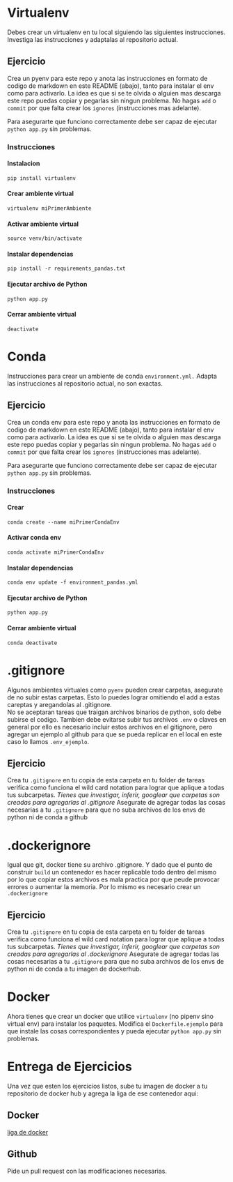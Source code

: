 # Virtualenv
Debes crear un virtualenv en tu local siguiendo las siguientes instrucciones. Investiga las instrucciones y adaptalas al repositorio actual. 

## Ejercicio
Crea un pyenv para este repo y anota las instrucciones en formato de codigo de markdown en este README (abajo), tanto para instalar el env como para activarlo. La idea es que si se te olvida o alguien mas descarga este repo puedas copiar y pegarlas sin ningun problema. No hagas `add` o `commit` por que falta crear los `ignores` (instrucciones mas adelante).  

Para asegurarte que funciono correctamente debe ser capaz de ejecutar `python app.py` sin problemas.

### Instrucciones
#### Instalacion
`pip install virtualenv`
#### Crear ambiente virtual
`virtualenv miPrimerAmbiente`
#### Activar ambiente virtual
`source venv/bin/activate`
#### Instalar dependencias
`pip install -r requirements_pandas.txt`
#### Ejecutar archivo de Python
`python app.py`
#### Cerrar ambiente virtual
`deactivate`

# Conda
Instrucciones para crear un ambiente de conda `environment.yml.` Adapta las instrucciones al repositorio actual, no son exactas.

## Ejercicio
Crea un conda env para este repo y anota las instrucciones en formato de codigo de markdown en este README (abajo), tanto para instalar el env como para activarlo. La idea es que si se te olvida o alguien mas descarga este repo puedas copiar y pegarlas sin ningun problema. No hagas `add` o `commit` por que falta crear los `ignores` (instrucciones mas adelante).  

Para asegurarte que funciono correctamente debe ser capaz de ejecutar `python app.py` sin problemas.


### Instrucciones
#### Crear
`conda create --name miPrimerCondaEnv`
#### Activar conda env
`conda activate miPrimerCondaEnv`
#### Instalar dependencias
`conda env update -f environment_pandas.yml`
#### Ejecutar archivo de Python
`python app.py`
#### Cerrar ambiente virtual
`conda deactivate`


# .gitignore
Algunos ambientes virtuales como `pyenv` pueden crear carpetas, asegurate de no subir estas carpetas. Esto lo puedes lograr omitiendo el add a estas careptas y aregandolas al .gitignore.  
No se aceptaran tareas que traigan archivos binarios de python, solo debe subirse el codigo. Tambien debe evitarse subir tus archivos `.env` o claves en general por ello es necesario incluir estos archivos en el gitignore, pero agregar un ejemplo al github para que se pueda replicar en el local en este caso lo llamos `.env_ejemplo`.

## Ejercicio
Crea tu `.gitignore` en tu copia de esta carpeta en tu folder de tareas verifica como funciona el wild card notation para lograr que aplique a todas tus subcarpetas.
*Tienes que investigar, inferir, googlear que carpetas son creadas para agregarlas al .gitignore*
Asegurate de agregar todas las cosas necesarias a tu `.gitignore` para que no suba archivos de los envs de python ni de conda a github

# .dockerignore
Igual que git, docker tiene su archivo .gitignore. Y dado que el punto de construir `build` un contenedor es hacer replicable todo dentro del mismo por lo que copiar estos archivos es mala practica por que peude provocar errores o aumentar la memoria.  Por lo mismo es necesario crear un  `.dockerignore`
## Ejercicio
Crea tu `.gitignore` en tu copia de esta carpeta en tu folder de tareas verifica como funciona el wild card notation para lograr que aplique a todas tus subcarpetas.
*Tienes que investigar, inferir, googlear que carpetas son creadas para agregarlas al .dockerignore*
Asegurate de agregar todas las cosas necesarias a tu `.gitignore` para que no suba archivos de los envs de python ni de conda a tu imagen de dockerhub.

# Docker
Ahora tienes que crear un docker que utilice `virtualenv` (no pipenv sino virtual env) para instalar los paquetes. Modifica el `Dockerfile.ejemplo` para que instale las cosas correspondientes y pueda ejecutar `python app.py` sin problemas.  

# Entrega de Ejercicios
Una vez que esten los ejercicios listos, sube tu imagen de docker a tu repositorio de docker hub y agrega la liga de ese contenedor aqui:  
## Docker
[liga de docker](url)  
## Github
Pide un pull request con las modificaciones necesarias.
